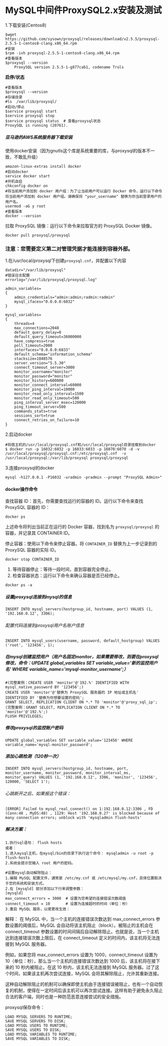 # MySQL中间件ProxySQL2.x安装及测试

1.下载安装(Centos8)

```
$wget https://github.com/sysown/proxysql/releases/download/v2.5.5/proxysql-2.5.5-1-centos8-clang.x86_64.rpm
#安装
$rpm -ivh proxysql-2.5.5-1-centos8-clang.x86_64.rpm 
#查看版本
$proxysql --version
	ProxySQL version 2.5.5-1-g877cab1, codename Truls
```



**启停/状态**

```
#查看版本
$proxysql --version
#存储目录
#ls  /var/lib/proxysql/
#启动/停止
$service proxysql start
$service proxysql stop
$service proxysql status  # 查看proxysql状态
ProxySQL is running (20761).
```



##### 亚马逊的AWS系统服务器下载安装

使用docker安装（因为gnutls这个库是系统重要的库，与proxysql的版本不一致，不敢乱升级）

```
amazon-linux-extras install docker
#启动docker
service docker start
#开机自启
chkconfig docker on
#将当前用户添加到 docker 用户组：为了让当前用户可以运行 Docker 命令，运行以下命令将当前用户添加到 docker 用户组。请确保将 "your_username" 替换为你当前登录用户的用户名。
usermod -aG y root
#查看版本
docker --version
```

拉取 ProxySQL 镜像：运行以下命令来拉取官方的 ProxySQL Docker 镜像。

```
docker pull proxysql/proxysql
```



### 注意：您需要定义第二对管理凭据才能连接到容器外部。

1.在/usr/local/proxysql下创建`proxysql.cnf`，并配置以下内容

```
datadir="/var/lib/proxysql"
#错误日志配置
errorlog="/var/lib/proxysql/proxysql.log" 

admin_variables=
{
	admin_credentials="admin:admin;radmin:radmin"
	mysql_ifaces="0.0.0.0:6032"
}

mysql_variables=
{
	threads=4
	max_connections=2048
	default_query_delay=0
	default_query_timeout=36000000
	have_compress=true
	poll_timeout=2000
	interfaces="0.0.0.0:6033"
	default_schema="information_schema"
	stacksize=1048576
	server_version="5.5.30"
	connect_timeout_server=3000
	monitor_username="monitor"
	monitor_password="monitor"
	monitor_history=600000
	monitor_connect_interval=60000
	monitor_ping_interval=10000
	monitor_read_only_interval=1500
	monitor_read_only_timeout=500
	ping_interval_server_msec=120000
	ping_timeout_server=500
	commands_stats=true
	sessions_sort=true
	connect_retries_on_failure=10
}

```

2.启动docker

```
#将宿主机的/usr/local/proxysql.cnf和/usr/local/proxysql目录挂载到docker
$ docker run -p 16032:6032 -p 16033:6033 -p 16070:6070 -d -v /usr/local/proxysql/proxysql.cnf:/etc/proxysql.cnf  -v /usr/local/proxysql:/var/lib/proxysql proxysql/proxysql
```

3.连接proxysql的docker

```
mysql -h127.0.0.1 -P16032 -uradmin -pradmin --prompt "ProxySQL Admin>"
```



#### docker操作命令

查找容器 ID：首先，你需要查找运行的容器的 ID。运行以下命令来查找 ProxySQL 容器的 ID：

```
docker ps
```

上述命令将列出当前正在运行的 Docker 容器，找到名为 `proxysql/proxysql` 的容器，并记录其 CONTAINER ID。

停止容器：使用以下命令来停止容器。将 `CONTAINER_ID` 替换为上一步记录到的 ProxySQL 容器的实际 ID。

```
docker stop CONTAINER_ID
```

1. 等待容器停止：等待一段时间，直到容器完全停止。
2. 检查容器状态：运行以下命令来确认容器是否已经停止。

```
docker ps -a
```



##### 设置proxysql连接到mysql的信息

```
INSERT INTO mysql_servers(hostgroup_id, hostname, port) VALUES (1, '192.168.0.12', 3306);
```


###### 配置代码连接到proxysql用户名账户信息

```
INSERT INTO mysql_users(username, password, default_hostgroup) VALUES ('root', '123456', 1);
```

##### 在mysql创建监控用户（用户名固定monitor，如果需要修改，则要在proxysql修改，命令：UPDATE global_variables SET variable_value='新的监控用户名' WHERE variable_name='mysql-monitor_username';）

```
#(完整案例：CREATE USER 'monitor'@'192.%' IDENTIFIED WITH mysql_native_password BY '123456';)
CREATE USER 'monitor'@'替换为 ProxySQL 服务器的 IP 地址或主机名' IDENTIFIED BY '替换为你想要设置的密码'; 
GRANT SELECT, REPLICATION CLIENT ON *.* TO 'monitor'@'proxy_sql_ip'; (完整案例：GRANT SELECT, REPLICATION CLIENT ON *.* TO 'monitor'@'192.%';)
FLUSH PRIVILEGES;
```

##### 修改proxysql的监控账户密码

```
UPDATE global_variables SET variable_value='123456' WHERE variable_name='mysql-monitor_password';
```


##### 添加心跳检测（120秒一次）

```
INSERT INTO mysql_servers(hostgroup_id, hostname, port, monitor_username, monitor_password, monitor_interval_ms, monitor_query) VALUES (1, '192.168.0.12', 3306, 'monitor', '123456', 120000, 'SELECT 1');

```

###### 心跳断开之后，如果报这个错误：

```
[ERROR] Failed to mysql_real_connect() on 1:192.168.0.12:3306 , FD (Conn:48 , MyDS:48) , 1129: Host '192.168.0.27' is blocked because of many connection errors; unblock with 'mysqladmin flush-hosts'
```

##### 解决方案：

```
1.执行sql语句： flush hosts
或者：
1.进入mysql主机，在mysql/bin的目录下执行这个命令： mysqladmin -u root -p flush-hosts
2.系统会提示您输入 root 用户的密码。

#设置mysql自动解除阻止：
1.编辑 MySQL 配置文件，通常是 /etc/my.cnf 或 /etc/mysql/my.cnf，具体位置取决于您的系统和安装方式。
2.在 [mysqld] 部分添加以下行来调整参数：
[mysqld]
max_connect_errors = 3000  # 设置为您希望的连接错误次数阈值
connect_timeout = 10       # 设置为连接超时的时间（单位：秒）
3.重启 MySQL 服务，以使更改生效：
```

解释：
在 MySQL 中，当一个主机的连接错误次数达到 max_connect_errors 参数设置的阈值后，MySQL 会自动将该主机阻止（block）。被阻止的主机会在 connect_timeout 参数设置的时间间隔后自动解除阻止。也就是说，当一个主机达到连接错误次数上限后，在 connect_timeout 定义的时间内，该主机将无法连接到 MySQL 服务器。

例如，如果您将 max_connect_errors 设置为 1000，connect_timeout 设置为 10（单位：秒），那么当一个主机的连接错误次数达到 1000 后，该主机将在接下来的 10 秒内被阻止。在这 10 秒内，该主机无法连接到 MySQL 服务器。过了这个时间，如果该主机再次尝试连接，MySQL 会将其解除阻止，允许其重新连接。

这种自动解除阻止的机制可以确保即使主机由于连接错误被阻止，也有一个自动恢复的机制，使得在一定时间后该主机可以再次尝试连接。这样有助于避免永久阻止合法的客户端，同时也是一种防范恶意连接尝试的安全措施。

proxysql保存命令：

```
LOAD MYSQL SERVERS TO RUNTIME;
SAVE MYSQL SERVERS TO DISK;
LOAD MYSQL USERS TO RUNTIME;
SAVE MYSQL USERS TO DISK;
LOAD MYSQL VARIABLES TO RUNTIME;
SAVE MYSQL VARIABLES TO DISK;
```

